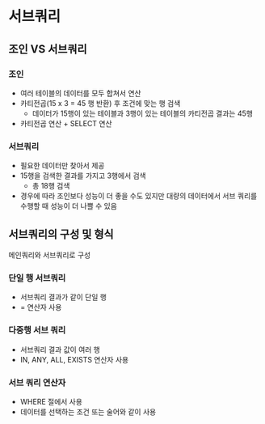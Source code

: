 # 서브쿼리



## 조인 VS 서브쿼리

### 조인

- 여러 테이블의 데이터를 모두 합쳐서 연산
- 카티전곱(15 x 3 = 45 행 반환) 후 조건에 맞는 행 검색
  - 데이터가 15행이 있는 테이블과 3행이 있는 테이블의 카티전곱 결과는 45행
- 카티전곱 연산 + SELECT 연산



### 서브쿼리

- 필요한 데이터만 찾아서 제공
- 15행을 검색한 결과를 가지고 3행에서 검색
  - 총 18행 검색
- 경우에 따라 조인보다 성능이 더 좋을 수도 있지만 대량의 데이터에서 서브 쿼리를 수행할 때 성능이 더 나쁠 수 있음



## 서브쿼리의 구성 및 형식

메인쿼리와 서브쿼리로 구성



### 단일 행 서브쿼리

- 서브쿼리 결과가 같이 단일 행
- = 연산자 사용



### 다중행 서브 쿼리

- 서브쿼리 결과 값이 여러 행
- IN, ANY, ALL, EXISTS 연산자 사용



### 서브 쿼리 연산자

- WHERE 절에서 사용
- 데이터를 선택하는 조건 또는 술어와 같이 사용

